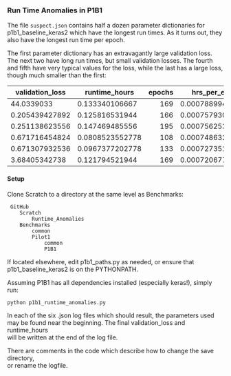 ### Run Time Anomalies in P1B1

The file `suspect.json` contains half a dozen parameter dictionaries 
for p1b1_baseline_keras2 which have the longest run times.
As it turns out, they also have the longest run time per epoch.

The first parameter dictionary has an extravagantly large 
validation loss.  The next two have long run times, but small
validation losses.  The fourth and fifth have very typical values
for the loss, while the last has a large loss, though much smaller
than the first:

validation_loss | runtime_hours | epochs | hrs_per_epoch
----------------|---------------|-------:|---------------
44.0339033 | 0.133340106667 | 169 | 0.000788994714004
 0.205439427892 | 0.125816531944 | 166 | 0.000757930915328
 0.251138623556 | 0.147469485556 | 195 | 0.00075625377208
 0.671716454824 | 0.0808523552778 | 108 | 0.000748632919239
 0.671307932536 | 0.0967377202778 | 133 | 0.000727351280284
 3.68405342738 | 0.121794521944 | 169 | 0.00072067764

#### Setup

Clone Scratch to a directory at the same level as Benchmarks:

```
 GitHub
    Scratch
        Runtime_Anomalies
    Benchmarks
        common
        Pilot1
            common
            P1B1
```
            
If located elsewhere, edit p1b1_paths.py as needed, or ensure that  
p1b1_baseline_keras2 is on the PYTHONPATH.

Assuming P1B1 has all dependencies installed (especially keras!), simply run:

`python p1b1_runtime_anomalies.py`

In each of the six .json log files which should result, the parameters used  
may be found near the beginning.  The final validation_loss and runtime_hours  
will be written at the end of the log file.

There are comments in the code which describe how to change the save directory,  
or rename the logfile.
